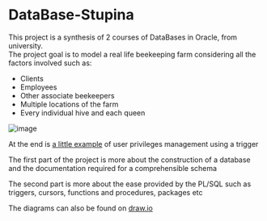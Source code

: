 # DataBase-Stupina  
This project is a synthesis of 2 courses of DataBases in Oracle, from university.  
The project goal is to model a real life beekeeping farm considering all the factors involved such as:  
- Clients  
- Employees  
- Other associate beekeepers  
- Multiple locations of the farm  
- Every individual hive and each queen
  
![image](https://github.com/Matoka26/DataBase-Stupina/assets/106425405/be4aa954-1f8b-4fc2-93d7-a85bc7a705d2)  


At the end is [a little example](Year2%20Database%20Management%20Systems/Exercises/EX12.sql) of user privileges management using a trigger

The first part of the project is more about the construction of a database and the documentation required for a comprehensible schema    
  
The second part is more about the ease provided by the PL/SQL such as triggers, cursors, functions and procedures, packages etc  

The diagrams can also be found on [draw.io](https://app.diagrams.net/)
